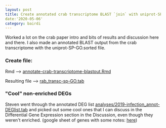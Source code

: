 ```yaml
---
layout: post
title: Create annotated crab transcriptome BLAST `join` with uniprot-SP-GO
date:'2020-05-06'
category: bairdi
---
```

Worked a lot on the crab paper intro and bits of results and discussion here and there. I also made an annotated BLAST output from the crab transcriptome with the uniprot-SP-GO.sorted file. 

### Create file:
Rmd --> [annotate-crab-transcriptome-blastout.Rmd](https://github.com/RobertsLab/project-crab/blob/master/scripts/annotate-crab-transcriptome-blastout.Rmd)

Resulting file --> [rab_transc-sp-GO.tab](https://raw.githubusercontent.com/RobertsLab/project-crab/master/analyses/crab_transc-sp-GO.tab)

### "Cool" non-enriched DEGs
Steven went through the annotated DEG list [analyses/2019-infection_annot-DEGlist.tab](https://github.com/RobertsLab/project-crab/blob/master/analyses/2019-infection_annot-DEGlist.tab) and picked out some cool ones that I can discuss in the Differential Gene Expression section in the Discussion, even though they weren't enriched. (google sheet of genes with some notes: [here](https://docs.google.com/spreadsheets/d/1K4nzyiqT1lhg-8tp0sFfj-ZjcymKxuFjzOYbx8Qb_PY/edit#gid=0))

